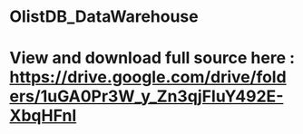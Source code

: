 # OlistDB_DataWarehouse
# View and download full source here : https://drive.google.com/drive/folders/1uGA0Pr3W_y_Zn3qjFIuY492E-XbqHFnl
